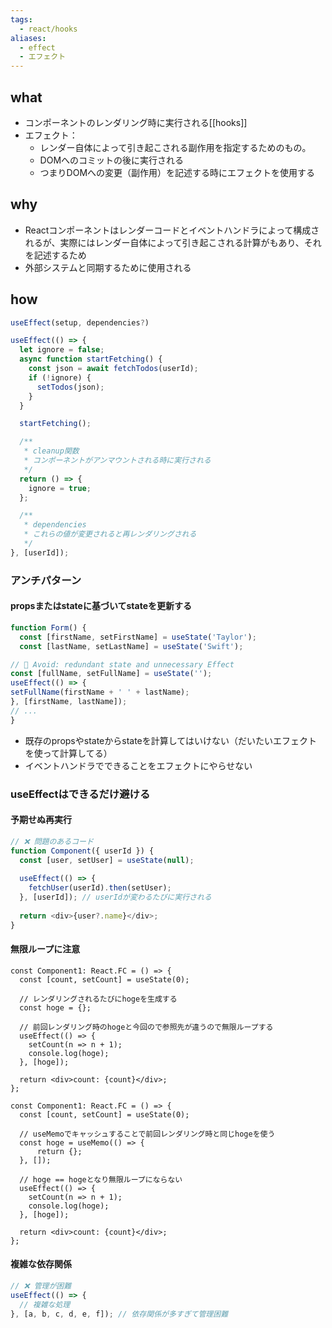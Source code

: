 ```yaml
---
tags:
  - react/hooks
aliases:
  - effect
  - エフェクト
---
```

## what
- コンポーネントのレンダリング時に実行される[[hooks]]
- エフェクト：
	- レンダー自体によって引き起こされる副作用を指定するためのもの。
	- DOMへのコミットの後に実行される
	- つまりDOMへの変更（副作用）を記述する時にエフェクトを使用する
## why
- Reactコンポーネントはレンダーコードとイベントハンドラによって構成されるが、実際にはレンダー自体によって引き起こされる計算がもあり、それを記述するため
- 外部システムと同期するために使用される
## how
```ts
useEffect(setup, dependencies?)

useEffect(() => {
  let ignore = false;
  async function startFetching() {
    const json = await fetchTodos(userId);
    if (!ignore) {
      setTodos(json);
    }
  }

  startFetching();

  /**
   * cleanup関数
   * コンポーネントがアンマウントされる時に実行される
   */
  return () => {
    ignore = true;
  };

  /**
   * dependencies
   * これらの値が変更されると再レンダリングされる
   */
}, [userId]);
```
### アンチパターン
#### propsまたはstateに基づいてstateを更新する
```js
function Form() {  
  const [firstName, setFirstName] = useState('Taylor');  
  const [lastName, setLastName] = useState('Swift');  

// 🔴 Avoid: redundant state and unnecessary Effect  
const [fullName, setFullName] = useState('');  
useEffect(() => {  
setFullName(firstName + ' ' + lastName);  
}, [firstName, lastName]);  
// ...  
}
```
- 既存のpropsやstateからstateを計算してはいけない（だいたいエフェクトを使って計算してる）
- イベントハンドラでできることをエフェクトにやらせない
### useEffectはできるだけ避ける
#### 予期せぬ再実行
```ts
// ❌ 問題のあるコード
function Component({ userId }) {
  const [user, setUser] = useState(null);
  
  useEffect(() => {
    fetchUser(userId).then(setUser);
  }, [userId]); // userIdが変わるたびに実行される
  
  return <div>{user?.name}</div>;
}
```
#### 無限ループに注意
```tsx
const Component1: React.FC = () => {
  const [count, setCount] = useState(0);

  // レンダリングされるたびにhogeを生成する
  const hoge = {};

  // 前回レンダリング時のhogeと今回ので参照先が違うので無限ループする
  useEffect(() => {
    setCount(n => n + 1);
    console.log(hoge);
  }, [hoge]);

  return <div>count: {count}</div>;
};

```
```tsx
const Component1: React.FC = () => {
  const [count, setCount] = useState(0);

  // useMemoでキャッシュすることで前回レンダリング時と同じhogeを使う
  const hoge = useMemo(() => {
	  return {};
  }, []);

  // hoge == hogeとなり無限ループにならない
  useEffect(() => {
    setCount(n => n + 1);
    console.log(hoge);
  }, [hoge]);

  return <div>count: {count}</div>;
};

```
#### 複雑な依存関係
```ts
// ❌ 管理が困難
useEffect(() => {
  // 複雑な処理
}, [a, b, c, d, e, f]); // 依存関係が多すぎて管理困難
```